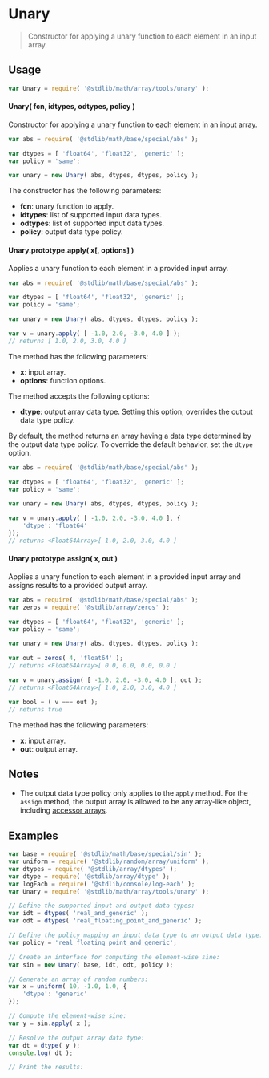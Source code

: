 <!--

@license Apache-2.0

Copyright (c) 2025 The Stdlib Authors.

Licensed under the Apache License, Version 2.0 (the "License");
you may not use this file except in compliance with the License.
You may obtain a copy of the License at

   http://www.apache.org/licenses/LICENSE-2.0

Unless required by applicable law or agreed to in writing, software
distributed under the License is distributed on an "AS IS" BASIS,
WITHOUT WARRANTIES OR CONDITIONS OF ANY KIND, either express or implied.
See the License for the specific language governing permissions and
limitations under the License.

-->

# Unary

> Constructor for applying a unary function to each element in an input array.

<section class="usage">

## Usage

```javascript
var Unary = require( '@stdlib/math/array/tools/unary' );
```

#### Unary( fcn, idtypes, odtypes, policy )

Constructor for applying a unary function to each element in an input array.

```javascript
var abs = require( '@stdlib/math/base/special/abs' );

var dtypes = [ 'float64', 'float32', 'generic' ];
var policy = 'same';

var unary = new Unary( abs, dtypes, dtypes, policy );
```

The constructor has the following parameters:

-   **fcn**: unary function to apply.
-   **idtypes**: list of supported input data types.
-   **odtypes**: list of supported input data types.
-   **policy**: output data type policy.

#### Unary.prototype.apply( x\[, options] )

Applies a unary function to each element in a provided input array.

```javascript
var abs = require( '@stdlib/math/base/special/abs' );

var dtypes = [ 'float64', 'float32', 'generic' ];
var policy = 'same';

var unary = new Unary( abs, dtypes, dtypes, policy );

var v = unary.apply( [ -1.0, 2.0, -3.0, 4.0 ] );
// returns [ 1.0, 2.0, 3.0, 4.0 ]
```

The method has the following parameters:

-   **x**: input array.
-   **options**: function options.

The method accepts the following options:

-   **dtype**: output array data type. Setting this option, overrides the output data type policy.

By default, the method returns an array having a data type determined by the output data type policy. To override the default behavior, set the `dtype` option.

```javascript
var abs = require( '@stdlib/math/base/special/abs' );

var dtypes = [ 'float64', 'float32', 'generic' ];
var policy = 'same';

var unary = new Unary( abs, dtypes, dtypes, policy );

var v = unary.apply( [ -1.0, 2.0, -3.0, 4.0 ], {
    'dtype': 'float64'
});
// returns <Float64Array>[ 1.0, 2.0, 3.0, 4.0 ]
```

#### Unary.prototype.assign( x, out )

Applies a unary function to each element in a provided input array and assigns results to a provided output array.

```javascript
var abs = require( '@stdlib/math/base/special/abs' );
var zeros = require( '@stdlib/array/zeros' );

var dtypes = [ 'float64', 'float32', 'generic' ];
var policy = 'same';

var unary = new Unary( abs, dtypes, dtypes, policy );

var out = zeros( 4, 'float64' );
// returns <Float64Array>[ 0.0, 0.0, 0.0, 0.0 ]

var v = unary.assign( [ -1.0, 2.0, -3.0, 4.0 ], out );
// returns <Float64Array>[ 1.0, 2.0, 3.0, 4.0 ]

var bool = ( v === out );
// returns true
```

The method has the following parameters:

-   **x**: input array.
-   **out**: output array.

</section>

<!-- /.usage -->

<section class="notes">

## Notes

-   The output data type policy only applies to the `apply` method. For the `assign` method, the output array is allowed to be any array-like object, including [accessor arrays][@stdlib/array/base/accessor].

</section>

<!-- /.notes -->

<section class="examples">

## Examples

<!-- eslint no-undef: "error" -->

```javascript
var base = require( '@stdlib/math/base/special/sin' );
var uniform = require( '@stdlib/random/array/uniform' );
var dtypes = require( '@stdlib/array/dtypes' );
var dtype = require( '@stdlib/array/dtype' );
var logEach = require( '@stdlib/console/log-each' );
var Unary = require( '@stdlib/math/array/tools/unary' );

// Define the supported input and output data types:
var idt = dtypes( 'real_and_generic' );
var odt = dtypes( 'real_floating_point_and_generic' );

// Define the policy mapping an input data type to an output data type:
var policy = 'real_floating_point_and_generic';

// Create an interface for computing the element-wise sine:
var sin = new Unary( base, idt, odt, policy );

// Generate an array of random numbers:
var x = uniform( 10, -1.0, 1.0, {
    'dtype': 'generic'
});

// Compute the element-wise sine:
var y = sin.apply( x );

// Resolve the output array data type:
var dt = dtype( y );
console.log( dt );

// Print the results:
```

</section>

<!-- /.examples -->

<!-- Section for related `stdlib` packages. Do not manually edit this section, as it is automatically populated. -->

<section class="related">

</section>

<!-- /.related -->

<!-- Section for all links. Make sure to keep an empty line after the `section` element and another before the `/section` close. -->

<section class="links">

[@stdlib/array/base/accessor]: https://github.com/stdlib-js/stdlib/tree/develop/lib/node_modules/%40stdlib/array/base/accessor

</section>

<!-- /.links -->
